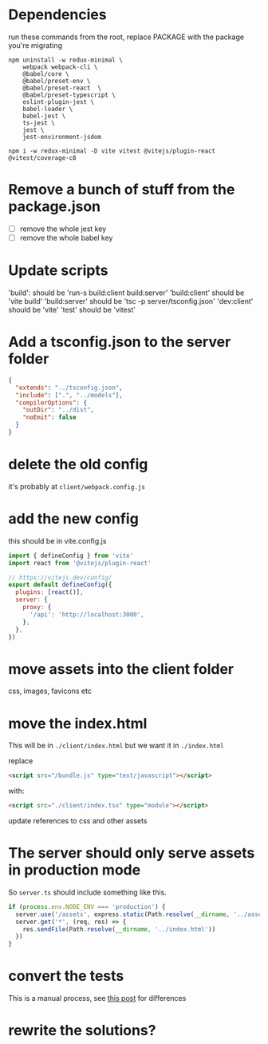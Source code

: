 # Dependencies

run these commands from the root, replace PACKAGE with the package you're migrating

```
npm uninstall -w redux-minimal \
    webpack webpack-cli \
    @babel/core \
    @babel/preset-env \
    @babel/preset-react  \
    @babel/preset-typescript \
    eslint-plugin-jest \
    babel-loader \
    babel-jest \
    ts-jest \
    jest \
    jest-environment-jsdom
```

```
npm i -w redux-minimal -D vite vitest @vitejs/plugin-react @vitest/coverage-c8
```

# Remove a bunch of stuff from the package.json

- [ ] remove the whole jest key
- [ ] remove the whole babel key

# Update scripts

'build': should be 'run-s build:client build:server'
'build:client' should be 'vite build'
'build:server' should be 'tsc -p server/tsconfig.json'
'dev:client' should be 'vite'
'test' should be 'vitest'

# Add a tsconfig.json to the server folder

```json
{
  "extends": "../tsconfig.json",
  "include": [".", "../models"],
  "compilerOptions": {
    "outDir": "../dist",
    "noEmit": false
  }
}
```

# delete the old config

it's probably at `client/webpack.config.js`

# add the new config

this should be in vite.config.js

```js
import { defineConfig } from 'vite'
import react from '@vitejs/plugin-react'

// https://vitejs.dev/config/
export default defineConfig({
  plugins: [react()],
  server: {
    proxy: {
      '/api': 'http://localhost:3000',
    },
  },
})
```

# move assets into the client folder

css, images, favicons etc

# move the index.html

This will be in `./client/index.html` but we want it in
`./index.html`

replace

```html
<script src="/bundle.js" type="text/javascript"></script>
```

with:

```html
<script src="./client/index.tsx" type="module"></script>
```

update references to css and other assets

# The server should only serve assets in production mode

So `server.ts` should include something like this.

```ts
if (process.env.NODE_ENV === 'production') {
  server.use('/assets', express.static(Path.resolve(__dirname, '../assets')))
  server.get('*', (req, res) => {
    res.sendFile(Path.resolve(__dirname, '../index.html'))
  })
}
```

# convert the tests

This is a manual process, see [this post](https://github.com/enspiral-dev-academy/burying-the-lede/blob/main/posts/22-testing-changes.md) for differences

# rewrite the solutions?
